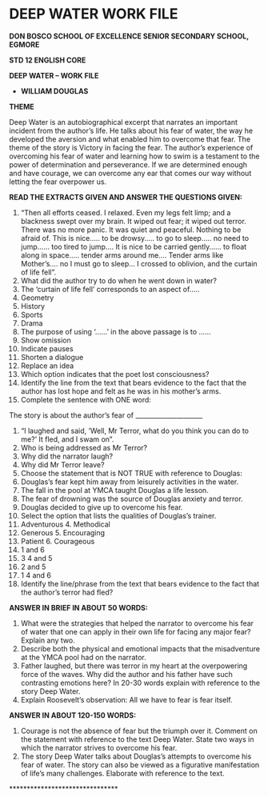 # DEEP WATER WORK FILE

**DON BOSCO SCHOOL OF EXCELLENCE SENIOR SECONDARY SCHOOL, EGMORE**

**STD 12 ENGLISH CORE**

**DEEP WATER – WORK FILE**

* **WILLIAM DOUGLAS**

**THEME**

Deep Water is an autobiographical excerpt that narrates an important incident from the author’s life. He talks about his fear of water, the way he developed the aversion and what enabled him to overcome that fear. The theme of the story is Victory in facing the fear. The author’s experience of overcoming his fear of water and learning how to swim is a testament to the power of determination and perseverance. If we are determined enough and have courage, we can overcome any ear that comes our way without letting the fear overpower us.

**READ THE EXTRACTS GIVEN AND ANSWER THE QUESTIONS GIVEN:**

1. “Then all efforts ceased. I relaxed. Even my legs felt limp; and a blackness swept over my brain. It wiped out fear; it wiped out terror. There was no more panic. It was quiet and peaceful. Nothing to be afraid of. This is nice….. to be drowsy….. to go to sleep….. no need to jump…… too tired to jump…. It is nice to be carried gently…… to float along in space….. tender arms around me…. Tender arms like Mother’s…. no I must go to sleep… I crossed to oblivion, and the curtain of life fell”.
2. What did the author try to do when he went down in water?
3. The ‘curtain of life fell’ corresponds to an aspect of…..
4. Geometry
5. History
6. Sports
7. Drama
8. The purpose of using ‘……’ in the above passage is to ……
9. Show omission
10. Indicate pauses
11. Shorten a dialogue
12. Replace an idea
13. Which option indicates that the poet lost consciousness?
14. Identify the line from the text that bears evidence to the fact that the author has lost hope and felt as he was in his mother’s arms.
15. Complete the sentence with ONE word:

The story is about the author’s fear of \_\_\_\_\_\_\_\_\_\_\_\_\_\_\_\_\_\_\_\_\_

1. “I laughed and said, ‘Well, Mr Terror, what do you think you can do to me?’ It fled, and I swam on”.
2. Who is being addressed as Mr Terror?
3. Why did the narrator laugh?
4. Why did Mr Terror leave?
5. Choose the statement that is NOT TRUE with reference to Douglas:
6. Douglas’s fear kept him away from leisurely activities in the water.
7. The fall in the pool at YMCA taught Douglas a life lesson.
8. The fear of drowning was the source of Douglas anxiety and terror.
9. Douglas decided to give up to overcome his fear.
10. Select the option that lists the qualities of Douglas’s trainer.
11. Adventurous 4. Methodical
12. Generous 5. Encouraging
13. Patient 6. Courageous
14. 1 and 6
15. 3 4 and 5
16. 2 and 5
17. 1 4 and 6
18. Identify the line/phrase from the text that bears evidence to the fact that the author’s terror had fled?

**ANSWER IN BRIEF IN ABOUT 50 WORDS:**

1. What were the strategies that helped the narrator to overcome his fear of water that one can apply in their own life for facing any major fear? Explain any two.
2. Describe both the physical and emotional impacts that the misadventure at the YMCA pool had on the narrator.
3. Father laughed, but there was terror in my heart at the overpowering force of the waves. Why did the author and his father have such contrasting emotions here? In 20-30 words explain with reference to the story Deep Water.
4. Explain Roosevelt’s observation: All we have to fear is fear itself.

**ANSWER IN ABOUT 120-150 WORDS:**

1. Courage is not the absence of fear but the triumph over it. Comment on the statement with reference to the text Deep Water. State two ways in which the narrator strives to overcome his fear.
2. The story Deep Water talks about Douglas’s attempts to overcome his fear of water. The story can also be viewed as a figurative manifestation of life’s many challenges. Elaborate with reference to the text.

\*\*\*\*\*\*\*\*\*\*\*\*\*\*\*\*\*\*\*\*\*\*\*\*\*\*\*\*\*\*\*
